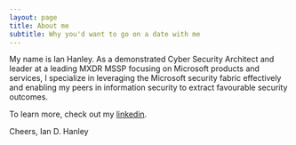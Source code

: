 ```yaml
---
layout: page
title: About me
subtitle: Why you'd want to go on a date with me
---
```


My name is Ian Hanley. As a demonstrated Cyber Security Architect and leader at a leading MXDR MSSP focusing on Microsoft products and services, I specialize in leveraging the Microsoft security fabric effectively and enabling my peers in information security to extract favourable security outcomes.  

To learn more, check out my [linkedin](https://www.linkedin.com/in/ianhanley/).

Cheers,
Ian D. Hanley
